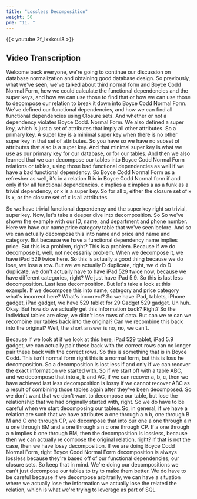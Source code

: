 ```yaml
---
title: "Lossless Decomposition"
weight: 50
pre: "11. "
---
```


{{< youtube 2f_Ixxkoui8 >}}

## Video Transcription

Welcome back everyone, we're going to continue our discussion on database normalization and obtaining good database design. So previously, what we've seen, we've talked about third normal form and Boyce Codd Normal Form, how we could calculate the functional dependencies and the super keys, and how we can use those to find that or how we can use those to decompose our relation to break it down into Boyce Codd Normal Form. We've defined our functional dependencies, and how we can find all functional dependencies using Closure sets. And whether or not a dependency violates Boyce Codd. Normal Form. We also defined a super key, which is just a set of attributes that imply all other attributes. So a primary key. A super key is a minimal super key when there is no other super key in that set of attributes. So you have so we have no subset of attributes that also is a super key. And that minimal super key is what we use as our primary key for our database, or for our tables. And then we also learned that we can decompose our tables into Boyce Codd Normal Form relations or tables, using those bad functional dependencies as well if we have a bad functional dependency. So Boyce Codd Normal Form as a refresher as well, it's in a relation R is in Boyce Codd Normal form if and only if for all functional dependencies. x implies a x implies a as a funk as a trivial dependency, or x is a super key. So for all x, either the closure set of x is x, or the closure set of x is all attributes. 

So we have trivial functional dependency and the super key right so trivial, super key. Now, let's take a deeper dive into decomposition. So So we've shown the example with our ID, name, and department and phone number. Here we have our name price category table that we've seen before. And so we can actually decompose this into name and price and name and category. But because we have a functional dependency name implies price. But this is a problem, right? This is a problem. Because if we do decompose it, well, not necessarily problem. When we decompose it, we have iPad 529 twice here. So this is actually a good thing because we do lose, we lose a row. But we we actually D duplicate, right, we d do D duplicate, we don't actually have to have iPad 529 twice now, because we have different categories, right? We just have iPad 5.9. So this is last less decomposition. Last less decomposition. But let's take a look at this example. If we decompose this into name, category and price category what's incorrect here? What's incorrect? So we have iPad, tablets, iPhone gadget, iPad gadget, we have 529 tablet for 29 Gadget 529 gadget. Uh huh. Okay. But how do we actually get this information back? Right? So the individual tables are okay, we didn't lose rows of data. But can we re can we recombine our tables back into the original? Can we recombine this back into the original? Well, the short answer is no, no, we can't. 

Because if we look at if we look at this here, iPad 529 tablet, iPad 5.9 gadget, we can actually pair these back with the correct rows can no longer pair these back with the correct rows. So this is something that is in Boyce Codd. This isn't normal form right this is a normal form, but this is loss he decomposition. So a decomposition is lost less if and only if we can recover the exact information we started with. So if we start off with a table ABC, and we decompose that into a, b and AC, if we can recover a, b, c, then we have achieved last less decomposition is lossy if we cannot recover ABC as a result of combining those tables again after they've been decomposed. So we don't want that we don't want to decompose our table, but lose the relationship that we had originally started with, right. So we do have to be careful when we start decomposing our tables. So, in general, if we have a relation are such that we have attributes a one through a n b, one through B M and C one through CP, we decompose that into our one a one through a n u one through BM and a one through a n c one through CP. If a one through a n implies b one through BM, then the decomposition is lossless, because then we can actually re compose the original relation, right? If that is not the case, then we have lossy decomposition. If we are doing Boyce Codd Normal Form, right Boyce Codd Normal Form decomposition is always lossless because they're based off of our functional dependencies, our closure sets. So keep that in mind. We're doing our decompositions we can't just decompose our tables to try to make them better. We do have to be careful because if we decompose arbitrarily, we can have a situation where we actually lose the information we actually lose the related the relation, which is what we're trying to leverage as part of SQL